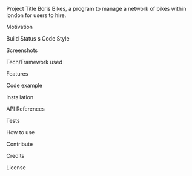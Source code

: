 Project Title
Boris Bikes, a program to manage a network of bikes within london
for users to hire.

Motivation


Build Status
  s
Code Style

Screenshots

Tech/Framework used

Features

Code example

Installation

API References

Tests

How to use

Contribute

Credits

License
